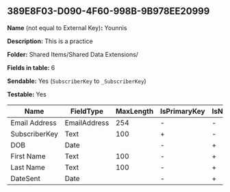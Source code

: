 ## 389E8F03-D090-4F60-998B-9B978EE20999

**Name** (not equal to External Key)**:** Younnis

**Description:** This is a practice

**Folder:** Shared Items/Shared Data Extensions/

**Fields in table:** 6

**Sendable:** Yes (`SubscriberKey` to `_SubscriberKey`)

**Testable:** Yes

| Name | FieldType | MaxLength | IsPrimaryKey | IsNullable | DefaultValue |
| --- | --- | --- | --- | --- | --- |
| Email Address | EmailAddress | 254 | - | - |  |
| SubscriberKey | Text | 100 | + | - |  |
| DOB | Date |  | - | + | GetDate() |
| First Name | Text | 100 | - | + |  |
| Last Name | Text | 100 | - | + |  |
| DateSent | Date |  | - | + |  |
